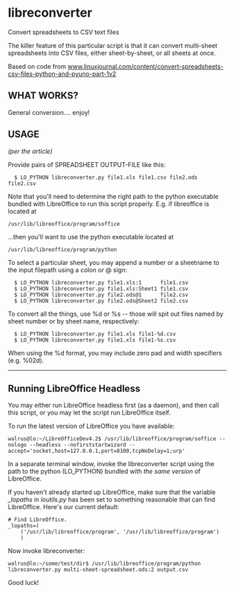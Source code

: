 libreconverter
==============

Convert spreadsheets to CSV text files

The killer feature of this particular script is that it can convert
multi-sheet spreadsheets into CSV files, either sheet-by-sheet, or all
sheets at once.

Based on code from
www.linuxjournal.com/content/convert-spreadsheets-csv-files-python-and-pyuno-part-1v2

WHAT WORKS?
-----------

General conversion.... enjoy!


USAGE
-----

*(per the article)*

Provide pairs of SPREADSHEET OUTPUT-FILE like this:

```
  $ LO_PYTHON libreconverter.py file1.xls file1.csv file2.ods file2.csv
```

Note that you'll need to determine the right path to the python executable bundled with LibreOffice to run this script properly. E.g. if libreoffice is located at

```
/usr/lib/libreoffice/program/soffice
```

...then you'll want to use the python executable located at

```
/usr/lib/libreoffice/program/python
```

To select a particular sheet, you may append a number or a sheetname to the input filepath using a colon or @ sign:

```
  $ LO_PYTHON libreconverter.py file1.xls:1      file1.csv
  $ LO_PYTHON libreconverter.py file1.xls:Sheet1 file1.csv
  $ LO_PYTHON libreconverter.py file2.ods@1      file2.csv
  $ LO_PYTHON libreconverter.py file2.ods@Sheet2 file2.csv
```

To convert all the things, use %d or %s -- those will spit out files named by sheet number or by sheet name, respectively:

```
  $ LO_PYTHON libreconverter.py file1.xls file1-%d.csv
  $ LO_PYTHON libreconverter.py file1.xls file1-%s.csv
```

When using the %d format, you may include zero pad and width specifiers (e.g. %02d).

-----

Running LibreOffice Headless
----------------------------

You may either run LibreOffice headless first (as a daemon), and then call this script, or you may let the script run LibreOffice itself.

To run the latest version of LibreOffice you have available:

```
walrus@lo:~/LibreOfficeDev4.2$ /usr/lib/libreoffice/program/soffice --nologo --headless --nofirststartwizard --accept='socket,host=127.0.0.1,port=8100,tcpNoDelay=1;urp'
```

In a separate terminal window, invoke the libreconverter script using the path to the python (LO_PYTHON) bundled with *the same version* of LibreOffice.

If you haven't already started up LibreOffice, make sure that the variable *_lopaths* in *loutils.py* has been set to something reasonable that can find LibreOffice. Here's our current default:

```
# Find LibreOffice.
_lopaths=(
    ('/usr/lib/libreoffice/program', '/usr/lib/libreoffice/program')
    )
```

Now invoke libreconverter:

```
walrus@lo:~/some/test/dir$ /usr/lib/libreoffice/program/python libreconverter.py multi-sheet-spreadsheet.ods:2 output.csv
```

Good luck!